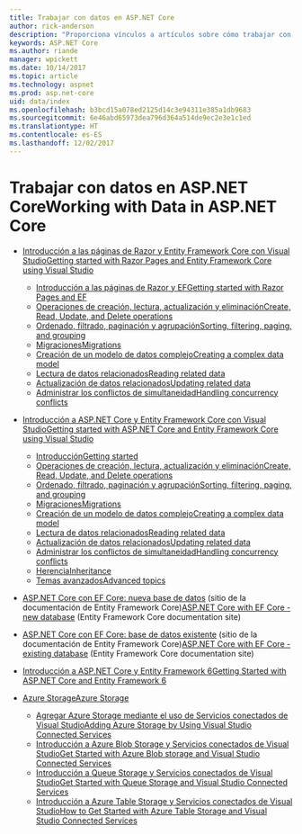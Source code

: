 ```yaml
---
title: Trabajar con datos en ASP.NET Core
author: rick-anderson
description: "Proporciona vínculos a artículos sobre cómo trabajar con datos. En muchos se usa Entity Framework Core."
keywords: ASP.NET Core
ms.author: riande
manager: wpickett
ms.date: 10/14/2017
ms.topic: article
ms.technology: aspnet
ms.prod: asp.net-core
uid: data/index
ms.openlocfilehash: b3bcd15a078ed2125d14c3e94311e385a1db9683
ms.sourcegitcommit: 6e46abd65973dea796d364a514de9ec2e3e1c1ed
ms.translationtype: HT
ms.contentlocale: es-ES
ms.lasthandoff: 12/02/2017
---
```

# <a name="working-with-data-in-aspnet-core"></a><span data-ttu-id="c92bb-105">Trabajar con datos en ASP.NET Core</span><span class="sxs-lookup"><span data-stu-id="c92bb-105">Working with Data in ASP.NET Core</span></span> 

* [<span data-ttu-id="c92bb-106">Introducción a las páginas de Razor y Entity Framework Core con Visual Studio</span><span class="sxs-lookup"><span data-stu-id="c92bb-106">Getting started with Razor Pages and Entity Framework Core using Visual Studio</span></span>](xref:data/ef-rp/index)

   * [<span data-ttu-id="c92bb-107">Introducción a las páginas de Razor y EF</span><span class="sxs-lookup"><span data-stu-id="c92bb-107">Getting started with Razor Pages and EF</span></span>](xref:data/ef-rp/intro)
   * [<span data-ttu-id="c92bb-108">Operaciones de creación, lectura, actualización y eliminación</span><span class="sxs-lookup"><span data-stu-id="c92bb-108">Create, Read, Update, and Delete operations</span></span>](xref:data/ef-rp/crud)
   * [<span data-ttu-id="c92bb-109">Ordenado, filtrado, paginación y agrupación</span><span class="sxs-lookup"><span data-stu-id="c92bb-109">Sorting, filtering, paging, and grouping</span></span>](xref:data/ef-rp/sort-filter-page)
   * [<span data-ttu-id="c92bb-110">Migraciones</span><span class="sxs-lookup"><span data-stu-id="c92bb-110">Migrations</span></span>](xref:data/ef-rp/migrations)
   * [<span data-ttu-id="c92bb-111">Creación de un modelo de datos complejo</span><span class="sxs-lookup"><span data-stu-id="c92bb-111">Creating a complex data model</span></span>](xref:data/ef-rp/complex-data-model)
   * [<span data-ttu-id="c92bb-112">Lectura de datos relacionados</span><span class="sxs-lookup"><span data-stu-id="c92bb-112">Reading related data</span></span>](xref:data/ef-rp/read-related-data)
   * [<span data-ttu-id="c92bb-113">Actualización de datos relacionados</span><span class="sxs-lookup"><span data-stu-id="c92bb-113">Updating related data</span></span>](xref:data/ef-rp/update-related-data)
   * [<span data-ttu-id="c92bb-114">Administrar los conflictos de simultaneidad</span><span class="sxs-lookup"><span data-stu-id="c92bb-114">Handling concurrency conflicts</span></span>](xref:data/ef-rp/concurrency)

*   [<span data-ttu-id="c92bb-115">Introducción a ASP.NET Core y Entity Framework Core con Visual Studio</span><span class="sxs-lookup"><span data-stu-id="c92bb-115">Getting started with ASP.NET Core and Entity Framework Core using Visual Studio</span></span>](ef-mvc/index.md)
    *   [<span data-ttu-id="c92bb-116">Introducción</span><span class="sxs-lookup"><span data-stu-id="c92bb-116">Getting started</span></span>](ef-mvc/intro.md)
    *   [<span data-ttu-id="c92bb-117">Operaciones de creación, lectura, actualización y eliminación</span><span class="sxs-lookup"><span data-stu-id="c92bb-117">Create, Read, Update, and Delete operations</span></span>](xref:data/ef-mvc/crud)
    *   [<span data-ttu-id="c92bb-118">Ordenado, filtrado, paginación y agrupación</span><span class="sxs-lookup"><span data-stu-id="c92bb-118">Sorting, filtering, paging, and grouping</span></span>](xref:data/ef-mvc/sort-filter-page)
    *   [<span data-ttu-id="c92bb-119">Migraciones</span><span class="sxs-lookup"><span data-stu-id="c92bb-119">Migrations</span></span>](xref:data/ef-mvc/migrations)
    *   [<span data-ttu-id="c92bb-120">Creación de un modelo de datos complejo</span><span class="sxs-lookup"><span data-stu-id="c92bb-120">Creating a complex data model</span></span>](ef-mvc/complex-data-model.md)
    *   [<span data-ttu-id="c92bb-121">Lectura de datos relacionados</span><span class="sxs-lookup"><span data-stu-id="c92bb-121">Reading related data</span></span>](ef-mvc/read-related-data.md)
    *   [<span data-ttu-id="c92bb-122">Actualización de datos relacionados</span><span class="sxs-lookup"><span data-stu-id="c92bb-122">Updating related data</span></span>](ef-mvc/update-related-data.md)
    *   [<span data-ttu-id="c92bb-123">Administrar los conflictos de simultaneidad</span><span class="sxs-lookup"><span data-stu-id="c92bb-123">Handling concurrency conflicts</span></span>](ef-mvc/concurrency.md)
    *   [<span data-ttu-id="c92bb-124">Herencia</span><span class="sxs-lookup"><span data-stu-id="c92bb-124">Inheritance</span></span>](ef-mvc/inheritance.md)
    *   [<span data-ttu-id="c92bb-125">Temas avanzados</span><span class="sxs-lookup"><span data-stu-id="c92bb-125">Advanced topics</span></span>](ef-mvc/advanced.md)
* <span data-ttu-id="c92bb-126">[ASP.NET Core con EF Core: nueva base de datos](https://docs.microsoft.com/ef/core/get-started/aspnetcore/new-db) (sitio de la documentación de Entity Framework Core)</span><span class="sxs-lookup"><span data-stu-id="c92bb-126">[ASP.NET Core with EF Core - new database](https://docs.microsoft.com/ef/core/get-started/aspnetcore/new-db) (Entity Framework Core documentation site)</span></span>
* <span data-ttu-id="c92bb-127">[ASP.NET Core con EF Core: base de datos existente](https://docs.microsoft.com/ef/core/get-started/aspnetcore/existing-db) (sitio de la documentación de Entity Framework Core)</span><span class="sxs-lookup"><span data-stu-id="c92bb-127">[ASP.NET Core with EF Core - existing database](https://docs.microsoft.com/ef/core/get-started/aspnetcore/existing-db) (Entity Framework Core documentation site)</span></span>
*   [<span data-ttu-id="c92bb-128">Introducción a ASP.NET Core y Entity Framework 6</span><span class="sxs-lookup"><span data-stu-id="c92bb-128">Getting Started with ASP.NET Core and Entity Framework 6</span></span>](entity-framework-6.md)
*   [<span data-ttu-id="c92bb-129">Azure Storage</span><span class="sxs-lookup"><span data-stu-id="c92bb-129">Azure Storage</span></span>](azure-storage/index.md)
    *   [<span data-ttu-id="c92bb-130">Agregar Azure Storage mediante el uso de Servicios conectados de Visual Studio</span><span class="sxs-lookup"><span data-stu-id="c92bb-130">Adding Azure Storage by Using Visual Studio Connected Services</span></span>](https://azure.microsoft.com/documentation/articles/vs-azure-tools-connected-services-storage/)
    *   [<span data-ttu-id="c92bb-131">Introducción a Azure Blob Storage y Servicios conectados de Visual Studio</span><span class="sxs-lookup"><span data-stu-id="c92bb-131">Get Started with Azure Blob storage and Visual Studio Connected Services</span></span>](https://azure.microsoft.com/documentation/articles/vs-storage-aspnet5-getting-started-blobs/)
    *   [<span data-ttu-id="c92bb-132">Introducción a Queue Storage y Servicios conectados de Visual Studio</span><span class="sxs-lookup"><span data-stu-id="c92bb-132">Get Started with Queue Storage and Visual Studio Connected Services</span></span>](https://azure.microsoft.com/documentation/articles/vs-storage-aspnet5-getting-started-queues/)
    *   [<span data-ttu-id="c92bb-133">Introducción a Azure Table Storage y Servicios conectados de Visual Studio</span><span class="sxs-lookup"><span data-stu-id="c92bb-133">How to Get Started with Azure Table Storage and Visual Studio Connected Services</span></span>](https://azure.microsoft.com/documentation/articles/vs-storage-aspnet5-getting-started-tables/)

